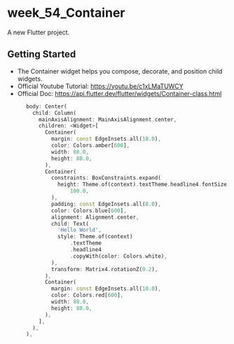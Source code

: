 # week_54_Container

A new Flutter project.

## Getting Started

- The Container widget helps you compose, decorate, and position child widgets.
- Official Youtube Tutorial: https://youtu.be/c1xLMaTUWCY
- Official Doc: https://api.flutter.dev/flutter/widgets/Container-class.html

```dart
      body: Center(
        child: Column(
          mainAxisAlignment: MainAxisAlignment.center,
          children: <Widget>[
            Container(
              margin: const EdgeInsets.all(10.0),
              color: Colors.amber[600],
              width: 88.0,
              height: 88.0,
            ),
            Container(
              constraints: BoxConstraints.expand(
                height: Theme.of(context).textTheme.headline4.fontSize * 1.1 +
                    100.0,
              ),
              padding: const EdgeInsets.all(8.0),
              color: Colors.blue[600],
              alignment: Alignment.center,
              child: Text(
                'Hello World',
                style: Theme.of(context)
                    .textTheme
                    .headline4
                    .copyWith(color: Colors.white),
              ),
              transform: Matrix4.rotationZ(0.2),
            ),
            Container(
              margin: const EdgeInsets.all(10.0),
              color: Colors.red[600],
              width: 88.0,
              height: 88.0,
            ),
          ],
        ),
      ),
```

